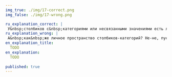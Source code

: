 ```yaml
---
img_true: ./img/17-correct.png
img_false: ./img/17-wrong.png

ru_explanation_correct: |
 У&nbsp;столбиков с&nbsp;категориями или несвязанными значениями есть личное пространство, поэтому не&nbsp;нужно их&nbsp;прижимать друг к&nbsp;другу.
ru_explanation_wrong: |
 А&nbsp;как&nbsp;же личное пространство столбиков-категорий? Не-не, пусть держат дистанцию, они&nbsp;же никак не&nbsp;связаны друг с&nbsp;другом.
en_explanation_title:
  TODO
en_explanation:
  TODO
  
published: true
---
```


